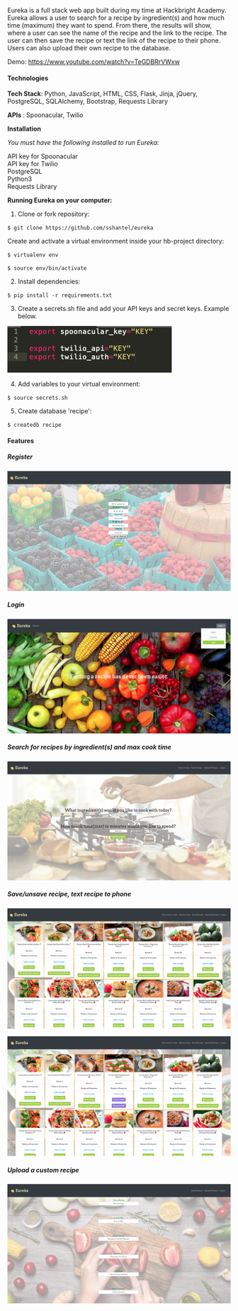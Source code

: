 Eureka is a full stack web app built during my time at Hackbright Academy. Eureka allows a user to search for a recipe by ingredient(s) and how much time
(maximum) they want to spend. From there, the results will show, where a user can see the name of the recipe and the link to the recipe. The user can then
save the recipe or text the link of the recipe to their phone. Users can also upload their own recipe to the database.

Demo: https://www.youtube.com/watch?v=TeGDBRrVWxw
 
<h4>Technologies</h4>
 
<b>Tech Stack</b>: Python, JavaScript, HTML, CSS, Flask, Jinja, jQuery, PostgreSQL, SQLAlchemy, Bootstrap, Requests Library

<b> APIs </b> : Spoonacular, Twilio  

<b> Installation </b>

<i>You must have the following installed to run Eureka: </i>

API key for Spoonacular 
<br>
API key for Twilio
<br>
PostgreSQL
<br>
Python3 
<br>
Requests Library 

<b>Running Eureka on your computer:</b>

1. Clone or fork repository:

```
$ git clone https://github.com/sshantel/eureka
```

Create and activate a virtual environment inside your hb-project directory:

```
$ virtualenv env
```
```
$ source env/bin/activate
```

2. Install dependencies:
```
$ pip install -r requirements.txt
```
3. Create a secrets.sh file and add your API keys and secret keys. Example below.

 ![](static/images/secrets.png "secrets.sh")
 

4. Add variables to your virtual environment:
```
$ source secrets.sh
```

5. Create database 'recipe':
```
$ createdb recipe
```

<h4> Features </h4>

<h5> Register  </h5>

![](static/images/register.png "register.png")

<h5> Login </h5>

![](static/images/login.png "login.png")

<h5> Search for recipes by ingredient(s) and max cook time </h5>

![](static/images/search.png "search.png")

<h5> Save/unsave recipe, text recipe to phone</h5>

![](static/images/results.png "results.png")

![](static/images/save:text.png "save:text.png")

<h5> Upload a custom recipe </h5>

![](static/images/upload.png "upload.png")


 

 
